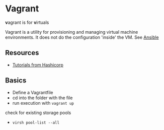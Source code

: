 # Vagrant #

**v**agrant is for **v**irtuals

Vagrant is a utility for provisioning and managing virtual machine environments. It does not do the configuration 'inside' the VM. See [Ansible](Ansible.md)

## Resources ##

- [Tutorials from Hashicorp](https://learn.hashicorp.com/vagrant)
  
## Basics ##

- Define a Vagrantfile
- cd into the folder with the file
- run execution with `vagrant up`

check for existing storage pools
- `virsh pool-list --all`